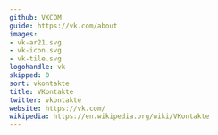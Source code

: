 ```yaml
---
github: VKCOM
guide: https://vk.com/about
images:
- vk-ar21.svg
- vk-icon.svg
- vk-tile.svg
logohandle: vk
skipped: 0
sort: vkontakte
title: VKontakte
twitter: vkontakte
website: https://vk.com/
wikipedia: https://en.wikipedia.org/wiki/VKontakte
---
```


